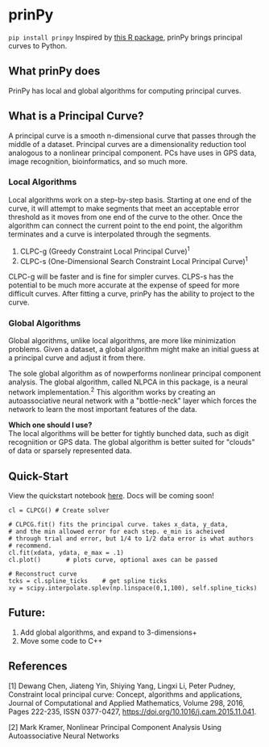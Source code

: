 # prinPy
`pip install prinpy`
Inspired by [this R package](https://github.com/rcannood/princurve), prinPy brings principal curves to Python. 

## What prinPy does
PrinPy has local and global algorithms for computing principal curves. 

## What is a Principal Curve?
A principal curve is a smooth n-dimensional curve that passes through the middle of a dataset. Principal curves are a dimensionality reduction tool analogous to a nonlinear principal component. PCs have uses in GPS data, image recognition, bioinformatics, and so much more. 

### Local Algorithms
Local algorithms work on a step-by-step basis. Starting at one end of the curve, it will attempt to make segments that meet an acceptable error threshold as it moves from one end of the curve to the other. Once the algorithm can connect the current point to the end point, the algorithm terminates and a curve is interpolated through the segments. 

1. CLPC-g (Greedy Constraint Local Principal Curve)<sup>1</sup>
2. CLPC-s (One-Dimensional Search Constraint Local Principal Curve)<sup>1</sup>

CLPC-g will be faster and is fine for simpler curves. CLPS-s has the potential to be much more accurate at the expense of speed for more difficult curves. After fitting a curve, prinPy has the ability to project to the curve.

### Global Algorithms
Global algorithms, unlike local algorithms, are more like minimization problems. Given a dataset, a global algorithm might make an initial guess at a principal curve and adjust it from there. 

The sole global algorithm as of nowperforms nonlinear principal component analysis. The global algorithm, called NLPCA in this package, is a neural network implementation.<sup>2</sup> This algorithm works by creating an autoassociative neural network with a "bottle-neck" layer which forces the network to learn the most important features of the data. 

**Which one should I use?** <br>
The local algorithms will be better for tightly bunched data, such as digit recogniition or GPS data. The global algorithm is better suited for "clouds" of data or sparsely represented data.

## Quick-Start
View the quickstart notebook [here](https://github.com/artusoma/prinPy/blob/master/prinPy%20quickstart.ipynb). Docs will be coming soon!

```
cl = CLPCG() # Create solver

# CLPCG.fit() fits the principal curve. takes x_data, y_data,
# and the min allowed error for each step. e_min is acheived 
# through trial and error, but 1/4 to 1/2 data error is what authors
# recommend.
cl.fit(xdata, ydata, e_max = .1) 
cl.plot()       # plots curve, optional axes can be passed

# Reconstruct curve
tcks = cl.spline_ticks    # get spline ticks
xy = scipy.interpolate.splev(np.linspace(0,1,100), self.spline_ticks)
```

## Future:
1. Add global algorithms, and expand to 3-dimensions+
2. Move some code to C++

## References
\[1\] Dewang Chen, Jiateng Yin, Shiying Yang, Lingxi Li, Peter Pudney,
Constraint local principal curve: Concept, algorithms and applications,
Journal of Computational and Applied Mathematics,
Volume 298,
2016,
Pages 222-235,
ISSN 0377-0427,
https://doi.org/10.1016/j.cam.2015.11.041.

\[2\] Mark Kramer, Nonlinear Principal Component Analysis Using
Autoassociative Neural Networks 
